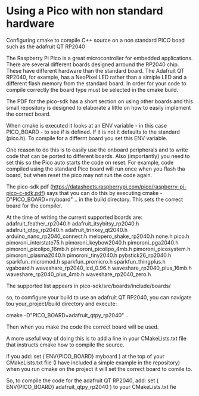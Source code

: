 # Using a Pico with non standard hardware
 Configuring cmake to compile C++ source on a non standard PICO boad such as the adafruit QT RP2040

The Raspberry Pi Pico is a great microcontroller for embedded applications. 
There are several different boards designed arround the RP2040 chip. These have different hardware than the standard board. 
The Adafruit QT RP2040, for example, has a NeoPixel LED rather than a simiple LED and a different flash memory from the standard board. 
In order for your code to compile correctly the board type must be selected in the cmake build.

The PDF for the pico-sdk has a short section on using other boards and this small repository is designed to elaborate a little on how to easily implement the correct board.

When cmake is executed it looks at an ENV variable - in this case PICO_BOARD - to see if is defined. If it is not it defaults to the standard (pico.h).
To compile for a differnt board you set this ENV variable.

One reason to do this is to easily use the onboard peripherals and to write code that can be ported to different boards.
Also (importantly) you need to set this so the Pico auto starts the code on reset. For example, code compiled using the standard Pico board will run once when you flash tha board, but when reset the pico may not run the code again.

The pico-sdk pdf (https://datasheets.raspberrypi.com/pico/raspberry-pi-pico-c-sdk.pdf) says that you can do this by executing 
cmake -D"PICO_BOARD=myboard" ..
in the build directory.
This sets the correct board for the compiler.

At the time of writing the current supported boards are:
adafruit_feather_rp2040.h
adafruit_itsybitsy_rp2040.h
adafruit_qtpy_rp2040.h
adafruit_trinkey_qt2040.h
arduino_nano_rp2040_connect.h
melopero_shake_rp2040.h
none.h
pico.h
pimoroni_interstate75.h
pimoroni_keybow2040.h
pimoroni_pga2040.h
pimoroni_picolipo_16mb.h
pimoroni_picolipo_4mb.h
pimoroni_picosystem.h
pimoroni_plasma2040.h
pimoroni_tiny2040.h
pybstick26_rp2040.h
sparkfun_micromod.h
sparkfun_promicro.h
sparkfun_thingplus.h
vgaboard.h
waveshare_rp2040_lcd_0.96.h
waveshare_rp2040_plus_16mb.h
waveshare_rp2040_plus_4mb.h
waveshare_rp2040_zero.h

The supported list appears in pico-sdk/src/boards/include/boards/

so, to comfigure your build to use an adafruit QT RP2040, you can navigate tou your_project/build directory and execute:

cmake -D"PICO_BOARD=adafruit_qtpy_rp2040" ..

Then when you make the code the correct board will be used.

A more useful way of doing this is to add a line in your CMakeLists.txt file that instructs cmake how to compile the source.

if you add:
set ( ENV{PICO_BOARD} myboard )
at the top of your CMakeLists.txt file (I have included a simple example in the repository) when you run cmake on the project it will set the correct board to comile to.

So, to compile the code for the adafruit QT RP2040, add:
set ( ENV{PICO_BOARD} adafruit_qtpy_rp2040 )
to your CMakeLists.txt fie
